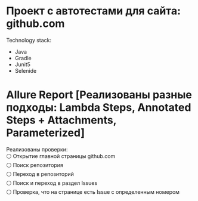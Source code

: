 # Проект с автотестами для сайта: github.com
Technology stack:
- Java  
- Gradle  
- Junit5  
- Selenide  
# Allure Report [Реализованы разные подходы: Lambda Steps, Annotated Steps + Attachments, Parameterized]

Реализованы проверки:  
 :white_circle: Открытие главной страницы github.com  
 :white_circle: Поиск репозитория  
 :white_circle: Переход в репозиторий  
 :white_circle: Поиск и переход в раздел Issues  
 :white_circle: Проверка, что на странице есть Issue с определенным номером  
